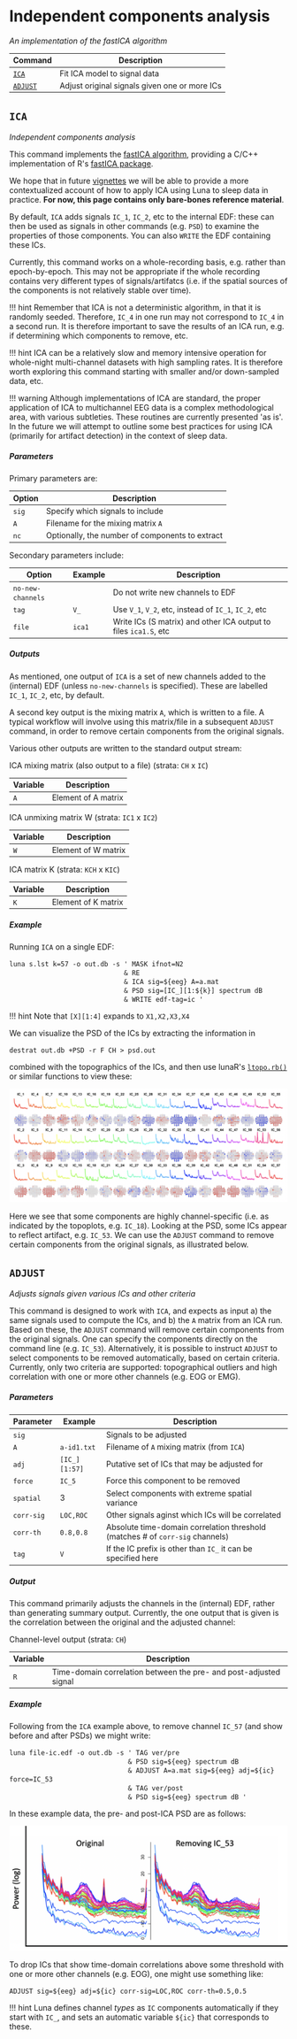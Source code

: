 # Independent components analysis

_An implementation of the fastICA algorithm_

| Command | Description | 
| ---- | ------ | 
| [`ICA`](#ica)      | Fit ICA model to signal data |
| [`ADJUST`](#adjust)  | Adjust original signals given one or more ICs |

## `ICA`

_Independent components analysis_

This command implements the [fastICA algorithm](https://www.cs.helsinki.fi/u/ahyvarin/),
providing a C/C++ implementation of R's [fastICA package](https://cran.r-project.org/web/packages/fastICA/fastICA.pdf).

We hope that in future [vignettes](../vignettes/) we will be able to
provide a more contextualized account of how to apply ICA using Luna to
sleep data in practice.  __For now, this page contains only bare-bones
reference material__.

By default, `ICA` adds signals `IC_1`, `IC_2`, etc to the internal
EDF: these can then be used as signals in other commands (e.g. `PSD`)
to examine the properties of those components. You can also `WRITE`
the EDF containing these ICs.
    
Currently, this command works on a whole-recording basis, e.g. rather
than epoch-by-epoch.  This may not be appropriate if the whole
recording contains very different types of signals/artifatcs (i.e. if
the spatial sources of the components is not relatively stable over
time).

!!! hint
    Remember that ICA is not a deterministic algorithm, in that
    it is randomly seeded.  Therefore, `IC_4` in one run may not
    correspond to `IC_4` in a second run. It is therefore important to
    save the results of an ICA run, e.g. if determining which
    components to remove, etc.

!!! hint
    ICA can be a relatively slow and memory intensive operation
    for whole-night multi-channel datasets with high sampling
    rates. It is therefore worth exploring this command starting with
    smaller and/or down-sampled data, etc.

!!! warning
    Although implementations of ICA are standard, the proper application
    of ICA to multichannel EEG data is a complex methodological area,
    with various subtleties.  These routines are currently presented 'as
    is'.  In the future we will attempt to outline some best practices
    for using ICA (primarily for artifact detection) in the context of
    sleep data.


<h5>Parameters</h5>

Primary parameters are:

| Option | Description | 
| ---- | ---- | 
| `sig` | Specify which signals to include |
| `A`   | Filename for the mixing matrix `A` |
| `nc`  | Optionally, the number of components to extract |

Secondary parameters include:

| Option | Example | Description |
| ---- | ---- | ---- | 
| `no-new-channels` | | Do not write new channels to EDF |
| `tag`  | `V_` | Use `V_1`, `V_2`, etc, instead of `IC_1`, `IC_2`, etc |
| `file` | `ica1` | Write ICs (S matrix) and other ICA output to files `ica1.S`, etc |

<h5>Outputs</h5>

As mentioned, one output of `ICA` is a set of new channels added to
the (internal) EDF (unless `no-new-channels` is specified). These are
labelled `IC_1`, `IC_2`, etc, by default.

A second key output is the mixing matrix `A`, which is written to a
file.  A typical workflow will involve using this matrix/file in a
subsequent `ADJUST` command, in order to remove certain components from
the original signals.

Various other outputs are written to the standard output stream:

ICA mixing matrix (also output to a file) (strata: `CH` x `IC`)

| Variable | Description |
| --- | --- |
| `A` | Element of A matrix |

ICA unmixing matrix W (strata: `IC1` x `IC2`)

| Variable | Description |
| --- | --- |
| `W` | Element of W matrix |


ICA matrix K (strata: `KCH` x `KIC`)

| Variable | Description |
| --- | --- |
| `K` | Element of K matrix |


<h5>Example</h5>

Running `ICA` on a single EDF:

```
luna s.lst k=57 -o out.db -s ' MASK ifnot=N2
                             & RE
                             & ICA sig=${eeg} A=a.mat 
                             & PSD sig=[IC_][1:${k}] spectrum dB
                             & WRITE edf-tag=ic '
```

!!! hint
    Note that `[X][1:4]` expands to `X1,X2,X3,X4`

We can visualize the PSD of the ICs by extracting the information in 

```
destrat out.db +PSD -r F CH > psd.out

```
combined with the topographics of the ICs, and then use lunaR's [`ltopo.rb()`](../ext/R/vis.md#ltoporb) or similar functions to view these:

![img](../img/ica/ica.png)

Here we see that some components are highly channel-specific (i.e. as
indicated by the topoplots, e.g. `IC_18`).  Looking at the PSD, some
ICs appear to reflect artifact, e.g. `IC_53`.  We can use the `ADJUST`
command to remove certain components from the original signals, as
illustrated below.


## `ADJUST`

_Adjusts signals given various ICs and other criteria_

This command is designed to work with `ICA`, and expects as input a)
the same signals used to compute the ICs, and b) the `A` matrix from
an ICA run.  Based on these, the `ADJUST` command will remove certain
components from the original signals.  One can specify the
components directly on the command line (e.g. `IC_53`).
Alternatively, it is possible to instruct `ADJUST` to select
components to be removed automatically, based on certain criteria.
Currently, only two criteria are supported: topographical outliers and 
high correlation with one or more other channels (e.g. EOG or EMG).

 
<h5>Parameters</h5>

| Parameter | Example | Description |
| ---- | ---- | ---- |
| `sig` |               | Signals to be adjusted |
| `A`   | `a-id1.txt` | Filename of `A` mixing matrix (from `ICA`) |
| `adj` | `[IC_][1:57]` | Putative set of ICs that may be adjusted for |
| `force` | `IC_5` | Force this component to be removed |
| `spatial` | 3 | Select components with extreme spatial variance |
| `corr-sig` | `LOC,ROC` | Other signals aginst which ICs will be correlated |
| `corr-th` | `0.8,0.8` | Absolute time-domain correlation threshold (matches # of `corr-sig` channels) |
| `tag` | `V` | If the IC prefix is other than `IC_` it can be specified here |


<h5>Output</h5>

This command primarily adjusts the channels in the (internal) EDF, rather than generating summary output.  Currently,
the one output that is given is the correlation between the original and the adjusted channel:


Channel-level output (strata: `CH`)

| Variable | Description |
| --- | --- |
| `R` | Time-domain correlation between the pre- and post-adjusted signal |


<h5>Example</h5>

Following from the `ICA` example above, to remove channel `IC_57` (and show before and after PSDs) we might write:

```
luna file-ic.edf -o out.db -s ' TAG ver/pre
                              & PSD sig=${eeg} spectrum dB
                              & ADJUST A=a.mat sig=${eeg} adj=${ic} force=IC_53 
                              & TAG ver/post
                              & PSD sig=${eeg} spectrum dB '
```

In these example data, the pre- and post-ICA PSD are as follows:

![img](../img/ica/adjust.png)


To drop ICs that show time-domain correlations above some threshold with one or more other channels (e.g. EOG), one
might use something like:

``` 
ADJUST sig=${eeg} adj=${ic} corr-sig=LOC,ROC corr-th=0.5,0.5
```

!!! hint
    Luna defines channel _types_ as `IC` components automatically
    if they start with `IC_`, and sets an automatic variable `${ic}`
    that corresponds to these.

